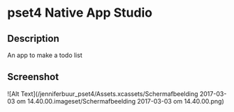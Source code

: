 # pset4 Native App Studio
## Description

An app to make a todo list

## Screenshot

![Alt Text](/jenniferbuur_pset4/Assets.xcassets/Schermafbeelding 2017-03-03 om 14.40.00.imageset/Schermafbeelding 2017-03-03 om 14.40.00.png)
